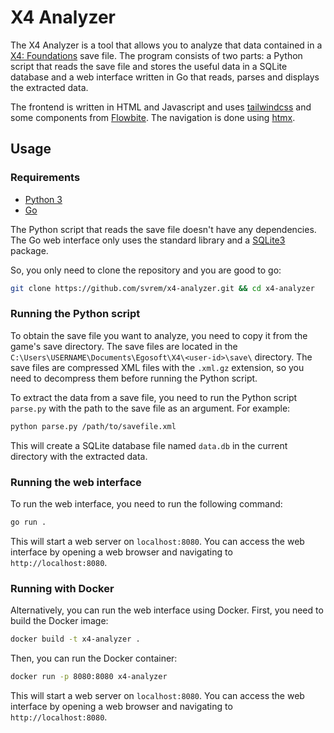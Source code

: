 # X4 Analyzer

The X4 Analyzer is a tool that allows you to analyze that data contained in a [X4: Foundations](https://www.egosoft.com/games/x4/info_en.php) save file. The program consists of two parts: a Python script that reads the save file and stores the useful data in a SQLite database and a web interface written in Go that reads, parses and displays the extracted data.

The frontend is written in HTML and Javascript and uses [tailwindcss](https://tailwindcss.com/) and some components from [Flowbite](https://flowbite.com/). The navigation is done using [htmx](https://htmx.org/). 

## Usage

### Requirements

- [Python 3](https://www.python.org/downloads/)
- [Go](https://golang.org/)

The Python script that reads the save file doesn't have any dependencies. The Go web interface only uses the standard library and a [SQLite3](https://github.com/mattn/go-sqlite3) package.

So, you only need to clone the repository and you are good to go:

```bash
git clone https://github.com/svrem/x4-analyzer.git && cd x4-analyzer
```

### Running the Python script

To obtain the save file you want to analyze, you need to copy it from the game's save directory. The save files are located in the
`C:\Users\USERNAME\Documents\Egosoft\X4\<user-id>\save\` directory. The save files are compressed XML files with the `.xml.gz` extension, so you need to decompress them before running the Python script. 

To extract the data from a save file, you need to run the Python script `parse.py` with the path to the save file as an argument. For example:

```bash
python parse.py /path/to/savefile.xml
```

This will create a SQLite database file named `data.db` in the current directory with the extracted data. 

### Running the web interface

To run the web interface, you need to run the following command:

```bash
go run .
```

This will start a web server on `localhost:8080`. You can access the web interface by opening a web browser and navigating to `http://localhost:8080`.

### Running with Docker

Alternatively, you can run the web interface using Docker. First, you need to build the Docker image:

```bash 
docker build -t x4-analyzer .
```

Then, you can run the Docker container:

```bash
docker run -p 8080:8080 x4-analyzer
```

This will start a web server on `localhost:8080`. You can access the web interface by opening a web browser and navigating to `http://localhost:8080`.